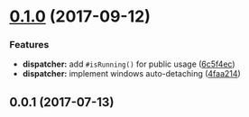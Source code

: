 <a name="0.1.0"></a>
# [0.1.0](https://github.com/hk-labs/electron-event-dispatcher/compare/v0.0.1...v0.1.0) (2017-09-12)


### Features

* **dispatcher:** add `#isRunning()` for public usage ([6c5f4ec](https://github.com/hk-labs/electron-event-dispatcher/commit/6c5f4ec))
* **dispatcher:** implement windows auto-detaching ([4faa214](https://github.com/hk-labs/electron-event-dispatcher/commit/4faa214))



<a name="0.0.1"></a>
## 0.0.1 (2017-07-13)

